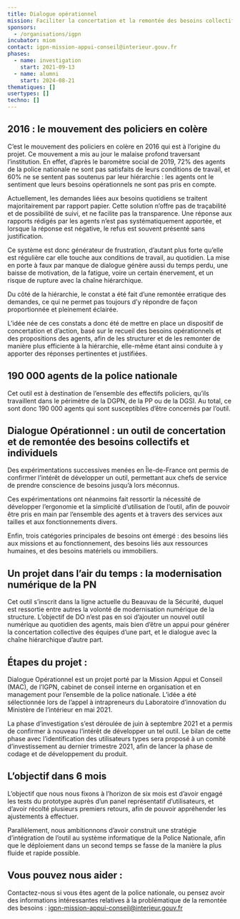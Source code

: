 ```yaml
---
title: Dialogue opérationnel
mission: Faciliter la concertation et la remontée des besoins collectifs et individuels des agents de la police nationale
sponsors:
  - /organisations/igpn
incubator: miom
contact: igpn-mission-appui-conseil@interieur.gouv.fr
phases:
  - name: investigation
    start: 2021-09-13
  - name: alumni
    start: 2024-08-21
thematiques: []
usertypes: []
techno: []
---
```

## 2016 : le mouvement des policiers en colère

C’est le mouvement des policiers en colère en 2016 qui est à l’origine du projet. Ce mouvement a mis au jour le malaise profond traversant l’institution. En effet, d’après le baromètre social de 2019, 72% des agents de la police nationale ne sont pas satisfaits de leurs conditions de travail, et 60% ne se sentent pas soutenus par leur hiérarchie : les agents ont le sentiment que leurs besoins opérationnels ne sont pas pris en compte.

Actuellement, les demandes liées aux besoins quotidiens se traitent majoritairement par rapport papier. Cette solution n’offre pas de traçabilité et de possibilité de suivi, et ne facilite pas la transparence. Une réponse aux rapports rédigés par les agents n’est pas systématiquement apportée, et lorsque la réponse est négative, le refus est souvent présenté sans justification.

Ce système est donc générateur de frustration, d’autant plus forte qu’elle est régulière car elle touche aux conditions de travail, au quotidien. La mise en porte à faux par manque de dialogue génère aussi du temps perdu, une baisse de motivation, de la fatigue, voire un certain énervement, et un risque de rupture avec la chaîne hiérarchique.

Du côté de la hiérarchie, le constat a été fait d’une remontée erratique des demandes, ce qui ne permet pas toujours d’y répondre de façon proportionnée et pleinement éclairée.

L’idée née de ces constats a donc été de mettre en place un dispositif de concertation et d’action, basé sur le recueil des besoins opérationnels et des propositions des agents, afin de les structurer et de les remonter de manière plus efficiente à la hiérarchie, elle-même étant ainsi conduite à y apporter des réponses pertinentes et justifiées.

## 190 000 agents de la police nationale

Cet outil est à destination de l’ensemble des effectifs policiers, qu’ils travaillent dans le périmètre de la DGPN, de la PP ou de la DGSI. Au total, ce sont donc 190 000 agents qui sont susceptibles d’être concernés par l’outil.

## Dialogue Opérationnel : un outil de concertation et de remontée des besoins collectifs et individuels

Des expérimentations successives menées en Île-de-France ont permis de confirmer l’intérêt de développer un outil, permettant aux chefs de service de prendre conscience de besoins jusqu’à lors méconnus.

Ces expérimentations ont néanmoins fait ressortir la nécessité de développer l’ergonomie et la simplicité d’utilisation de l’outil, afin de pouvoir être pris en main par l’ensemble des agents et à travers des services aux tailles et aux fonctionnements divers.

Enfin, trois catégories principales de besoins ont émergé : des besoins liés aux missions et au fonctionnement, des besoins liés aux ressources humaines, et des besoins matériels ou immobiliers.

## Un projet dans l’air du temps : la modernisation numérique de la PN

Cet outil s’inscrit dans la ligne actuelle du Beauvau de la Sécurité, duquel est ressortie entre autres la volonté de modernisation numérique de la structure. L’objectif de DO n’est pas en soi d’ajouter un nouvel outil numérique au quotidien des agents, mais bien d’être un appui pour générer la concertation collective des équipes d’une part, et le dialogue avec la chaîne hiérarchique d’autre part.

## Étapes du projet :

Dialogue Opérationnel est un projet porté par la Mission Appui et Conseil (MAC), de l’IGPN, cabinet de conseil interne en organisation et en management pour l’ensemble de la police nationale. L’idée a été sélectionnée lors de l’appel à intrapreneurs du Laboratoire d’innovation du Ministère de l’intérieur en mai 2021.

La phase d’investigation s’est déroulée de juin à septembre 2021 et a permis de confirmer à nouveau l’intérêt de développer un tel outil. Le bilan de cette phase avec l’identification des utilisateurs types sera proposé à un comité d’investissement au dernier trimestre 2021, afin de lancer la phase de codage et de développement du produit.

## L’objectif dans 6 mois

L’objectif que nous nous fixons à l’horizon de six mois est d’avoir engagé les tests du prototype auprès d’un panel représentatif d’utilisateurs, et d’avoir récolté plusieurs premiers retours, afin de pouvoir appréhender les ajustements à effectuer.

Parallèlement, nous ambitionnons d’avoir construit une stratégie d’intégration de l’outil au système informatique de la Police Nationale, afin que le déploiement dans un second temps se fasse de la manière la plus fluide et rapide possible.

## Vous pouvez nous aider :

Contactez-nous si vous êtes agent de la police nationale, ou pensez avoir des informations intéressantes relatives à la problématique de la remontée des besoins : igpn-mission-appui-conseil@interieur.gouv.fr